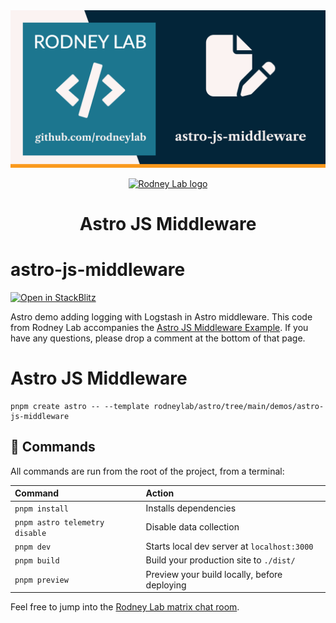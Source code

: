 <img src="../../images/rodneylab-github-astro-js-middleware.png" alt="Rodney Lab astro-prerender-comment-form Github banner">

<p align="center">
  <a aria-label="Open Rodney Lab site" href="https://rodneylab.com" rel="nofollow noopener noreferrer">
    <img alt="Rodney Lab logo" src="https://rodneylab.com/assets/icon.png" width="60" />
  </a>
</p>
<h1 align="center">
  Astro JS Middleware
</h1>

# astro-js-middleware

[![Open in StackBlitz](https://developer.stackblitz.com/img/open_in_stackblitz.svg)](https://stackblitz.com/github/rodneylab/astro/tree/main/demos/astro-js-middleware)

Astro demo adding logging with Logstash in Astro middleware. This code from Rodney Lab accompanies the <a aria-label="Astro J S Middleware Example" href="https://rodneylab.com/astro-js-middleware-example/">Astro JS Middleware Example</a>. If you have any questions, please drop a comment at the bottom of that page.

# Astro JS Middleware

```
pnpm create astro -- --template rodneylab/astro/tree/main/demos/astro-js-middleware
```

## 🧞 Commands

All commands are run from the root of the project, from a terminal:

| Command                        | Action                                       |
| :----------------------------- | :------------------------------------------- |
| `pnpm install`                 | Installs dependencies                        |
| `pnpm astro telemetry disable` | Disable data collection                      |
| `pnpm dev`                     | Starts local dev server at `localhost:3000`  |
| `pnpm build`                   | Build your production site to `./dist/`      |
| `pnpm preview`                 | Preview your build locally, before deploying |

Feel free to jump into the [Rodney Lab matrix chat room](https://matrix.to/#/%23rodney:matrix.org).
